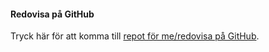 #### Redovisa på GitHub

Tryck här för att komma till [repot för me/redovisa på GitHub](https://github.com/vtmd3/oophpv5).
